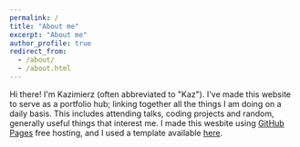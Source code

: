 ```yaml
---
permalink: /
title: "About me"
excerpt: "About me"
author_profile: true
redirect_from: 
  - /about/
  - /about.html
---
```


Hi there! I'm Kazimierz (often abbreviated to "Kaz"). I've made this website to serve as a portfolio hub; linking together all the things I am doing on a daily basis. This includes attending talks, coding projects and random, generally useful things that interest me. I made this wesbite using [GitHub Pages](https://pages.github.com/) free hosting, and I used a template available [here](https://github.com/academicpages/academicpages.github.io).
